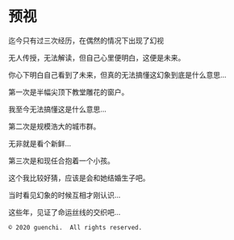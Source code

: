 # 预视

迄今只有过三次经历，在偶然的情况下出现了幻视

无人传授，无法解读，但自己心里便明白，这便是未来。

你心下明白自己看到了未来，但真的无法搞懂这幻象到底是什么意思...

第一次是半幅尖顶下教堂雕花的窗户。 

我至今无法搞懂这是什么意思...

第二次是规模浩大的城市群。

无非就是看个新鲜...

第三次是和现任合抱着一个小孩。

这个我比较好猜，应该是会和她结婚生子吧。

当时看见幻象的时候互相才刚认识...

这些年，见证了命运丝线的交织吧...

```
© 2020 guenchi.  All rights reserved.
```